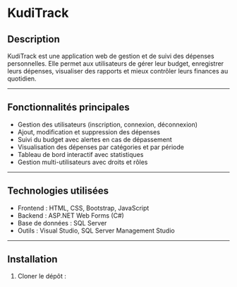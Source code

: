 # KudiTrack

## Description

KudiTrack est une application web de gestion et de suivi des dépenses personnelles. Elle permet aux utilisateurs de gérer leur budget, enregistrer leurs dépenses, visualiser des rapports et mieux contrôler leurs finances au quotidien.

---

## Fonctionnalités principales

- Gestion des utilisateurs (inscription, connexion, déconnexion)
- Ajout, modification et suppression des dépenses
- Suivi du budget avec alertes en cas de dépassement
- Visualisation des dépenses par catégories et par période
- Tableau de bord interactif avec statistiques
- Gestion multi-utilisateurs avec droits et rôles

---

## Technologies utilisées

- Frontend : HTML, CSS, Bootstrap, JavaScript
- Backend : ASP.NET Web Forms (C#)
- Base de données : SQL Server
- Outils : Visual Studio, SQL Server Management Studio

---

## Installation

1. Cloner le dépôt :
   ```bash
